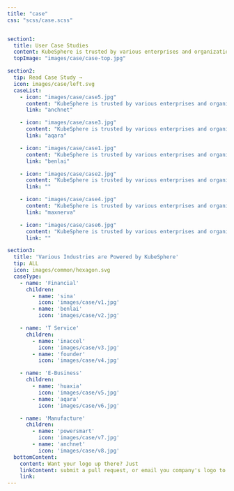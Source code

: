 ```yaml
---
title: "case"
css: "scss/case.scss"


section1:
  title: User Case Studies
  content: KubeSphere is trusted by various enterprises and organizations to the innovators driving the future of software.
  topImage: "images/case/case-top.jpg"

section2:
  tip: Read Case Study →
  icon: images/case/left.svg
  caseList:
    - icon: "images/case/case5.jpg"
      content: "KubeSphere is trusted by various enterprises and organizations to the innovators driving the future of software."
      link: "anchnet"

    - icon: "images/case/case3.jpg"
      content: "KubeSphere is trusted by various enterprises and organizations to the innovators driving the future of software."
      link: "aqara"

    - icon: "images/case/case1.jpg"
      content: "KubeSphere is trusted by various enterprises and organizations to the innovators driving the future of software."
      link: "benlai"

    - icon: "images/case/case2.jpg"
      content: "KubeSphere is trusted by various enterprises and organizations to the innovators driving the future of software."
      link: ""

    - icon: "images/case/case4.jpg"
      content: "KubeSphere is trusted by various enterprises and organizations to the innovators driving the future of software."
      link: "maxnerva"

    - icon: "images/case/case6.jpg"
      content: "KubeSphere is trusted by various enterprises and organizations to the innovators driving the future of software."
      link: ""

section3:
  title: 'Various Industries are Powered by KubeSphere'
  tip: ALL
  icon: images/common/hexagon.svg
  caseType:
    - name: 'Financial'
      children:
        - name: 'sina'
          icon: 'images/case/v1.jpg'
        - name: 'benlai'
          icon: 'images/case/v2.jpg'

    - name: 'T Service'
      children:
        - name: 'inaccel'
          icon: 'images/case/v3.jpg'
        - name: 'founder'
          icon: 'images/case/v4.jpg'

    - name: 'E-Business'
      children:
        - name: 'huaxia'
          icon: 'images/case/v5.jpg'
        - name: 'aqara'
          icon: 'images/case/v6.jpg'

    - name: 'Manufacture'
      children:
        - name: 'powersmart'
          icon: 'images/case/v7.jpg'
        - name: 'anchnet'
          icon: 'images/case/v8.jpg'
  bottomContent:
    content: Want your logo up there? Just
    linkContent: submit a pull request, or email you company's logo to us →
    link:
---
```

